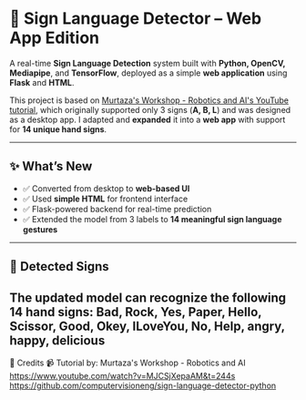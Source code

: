 # 🧠 Sign Language Detector – Web App Edition

A real-time **Sign Language Detection** system built with **Python, OpenCV, Mediapipe**, and **TensorFlow**, deployed as a simple **web application** using **Flask** and **HTML**.

This project is based on [Murtaza's Workshop - Robotics and AI's YouTube tutorial](https://www.youtube.com/watch?v=MJCSjXepaAM), which originally supported only 3 signs (**A, B, L**) and was designed as a desktop app. I adapted and **expanded** it into a **web app** with support for **14 unique hand signs**.

---

## ✨ What’s New

- ✅ Converted from desktop to **web-based UI**
- ✅ Used **simple HTML** for frontend interface
- ✅ Flask-powered backend for real-time prediction
- ✅ Extended the model from 3 labels to **14 meaningful sign language gestures**

---

## 🤟 Detected Signs
The updated model can recognize the following 14 hand signs: Bad, Rock, Yes, Paper, Hello, Scissor, Good, Okey, ILoveYou, No, Help, angry, happy, delicious
---

🙏 Credits
📹 Tutorial by: Murtaza's Workshop - Robotics and AI
https://www.youtube.com/watch?v=MJCSjXepaAM&t=244s
https://github.com/computervisioneng/sign-language-detector-python
